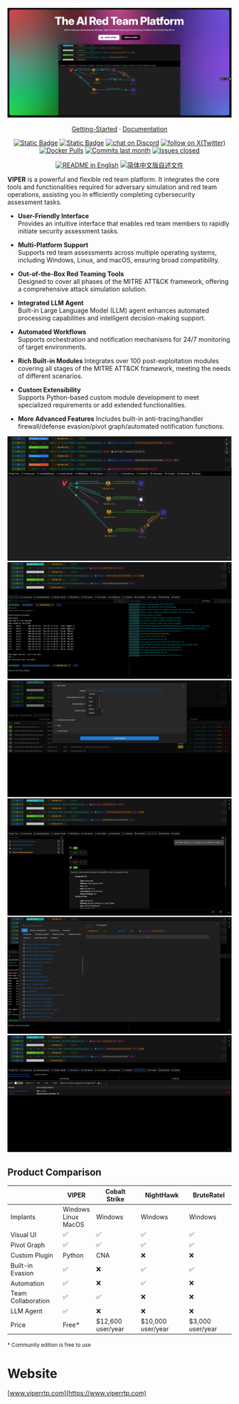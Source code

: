 ![cover-v5-optimized](./docs/public/og/img_0.png)

<p align="center">
  <a href="https://www.viperrtp.com/guide/getting_start">Getting-Started</a> ·
  <a href="https://www.viperrtp.com/guide/welcome_to_viper">Documentation</a>
</p>

<p align="center">
    <a href="https://www.viperrtp.com/" target="_blank">
        <img alt="Static Badge" src="https://img.shields.io/badge/Website-F04438"></a>
    <a href="https://www.viperrtp.com/pricing" target="_blank">
        <img alt="Static Badge" src="https://img.shields.io/badge/free-pricing?logo=free&color=%20%23155EEF&label=pricing&labelColor=%20%23528bff"></a>
    <a href="https://discord.gg/3R9yZvQueT" target="_blank">
        <img src="https://img.shields.io/badge/Community-blue?logo=discord&labelColor=%20%235462eb&logoColor=%20%23f5f5f5&color=%20%235462eb"
            alt="chat on Discord"></a>
    <a href="https://twitter.com/intent/follow?screen_name=viperrtp" target="_blank">
        <img src="https://img.shields.io/twitter/follow/viperrtp?logo=X&color=%20%23f5f5f5"
            alt="follow on X(Twitter)"></a>
    <a href="https://hub.docker.com/u/viperplatform" target="_blank">
        <img alt="Docker Pulls" src="https://img.shields.io/docker/pulls/viperplatform/viper?labelColor=%20%23FDB062&color=%20%23f79009"></a>
    <a href="https://github.com/funnywolf/viper/graphs/commit-activity" target="_blank">
        <img alt="Commits last month" src="https://img.shields.io/github/commit-activity/m/funnywolf/viper?labelColor=%20%2332b583&color=%20%2312b76a"></a>
    <a href="https://github.com/funnywolf/viper/" target="_blank">
        <img alt="Issues closed" src="https://img.shields.io/github/issues-search?query=repo%3Afunnywolf%2Fviper%20is%3Aclosed&label=issues%20closed&labelColor=%20%237d89b0&color=%20%235d6b98"></a>
</p>

<p align="center">
  <a href="./README.md"><img alt="README in English" src="https://img.shields.io/badge/English-d9d9d9"></a>
  <a href="./README_ZH.md"><img alt="简体中文版自述文件" src="https://img.shields.io/badge/简体中文-d9d9d9"></a>
</p>

**VIPER** is a powerful and flexible red team platform. It integrates the core tools and functionalities required for adversary simulation and red team operations, assisting you in
efficiently completing cybersecurity assessment tasks.

- **User-Friendly Interface**  
  Provides an intuitive interface that enables red team members to rapidly initiate security assessment tasks.

- **Multi-Platform Support**  
  Supports red team assessments across multiple operating systems, including Windows, Linux, and macOS, ensuring broad compatibility.

- **Out-of-the-Box Red Teaming Tools**  
  Designed to cover all phases of the MITRE ATT&CK framework, offering a comprehensive attack simulation solution.

- **Integrated LLM Agent**  
  Built-in Large Language Model (LLM) agent enhances automated processing capabilities and intelligent decision-making support.

- **Automated Workflows**  
  Supports orchestration and notification mechanisms for 24/7 monitoring of target environments.

- **Rich Built-in Modules**
  Integrates over 100 post-exploitation modules covering all stages of the MITRE ATT&CK framework, meeting the needs of different scenarios.

- **Custom Extensibility**  
  Supports Python-based custom module development to meet specialized requirements or add extended functionalities.

- **More Advanced Features**
  Includes built-in anti-tracing/handler firewall/defense evasion/pivot graph/automated notification functions.

![img.webp](docs/public/hero/en/img.png)
![img_1.webp](docs/public/hero/en/img_1.png)
![img_2.webp](docs/public/hero/en/img_2.png)
![img_3.webp](docs/public/hero/en/img_3.png)
![img_4.webp](docs/public/hero/en/img_4.png)
![img_5.webp](docs/public/hero/en/img_5.png)

## Product Comparison

|                    | VIPER                       | Cobalt Strike     | NightHawk         | BruteRatel       |
|--------------------|-----------------------------|-------------------|-------------------|------------------|
| Implants           | Windows<br/>Linux<br/>MacOS | Windows           | Windows           | Windows          |
| Visual UI          | ✅                           | ✅                 | ✅                 | ✅                |
| Pivot Graph        | ✅                           | ✅                 | ✅                 | ✅                |
| Custom Plugin      | Python                      | CNA               | ❌                 | ❌                |
| Built-in Evasion   | ✅                           | ❌                 | ✅                 | ✅                |
| Automation         | ✅                           | ❌                 | ✅                 | ❌                |
| Team Collaboration | ✅                           | ✅                 | ❌                 | ❌                |
| LLM Agent          | ✅                           | ❌                 | ❌                 | ❌                |
| Price              | Free*                       | $12,600 user/year | $10,000 user/year | $3,000 user/year |

<small>\* Community edition is free to use</small>

# Website

[www.viperrtp.com](https://www.viperrtp.com)


